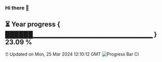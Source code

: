 ### Hi there 👋
⏳ Year progress { ██████▁▁▁▁▁▁▁▁▁▁▁▁▁▁▁▁▁▁▁▁▁▁▁▁ } 23.09 %
---
⏰ Updated on Mon, 25 Mar 2024 12:10:12 GMT
![Progress Bar CI](https://github.com/Moyi321/Moyi321/workflows/Progress%20Bar%20CI/badge.svg)
